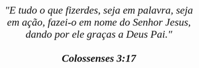 <p align="center">
  <i style="font-family: 'Georgia', serif; font-size: 2em;">
    "E tudo o que fizerdes, seja em palavra, seja em ação, fazei-o em nome do Senhor Jesus, dando por ele graças a Deus Pai."
    <br><br>
    <b>Colossenses 3:17</b>
  </i>
</p>
